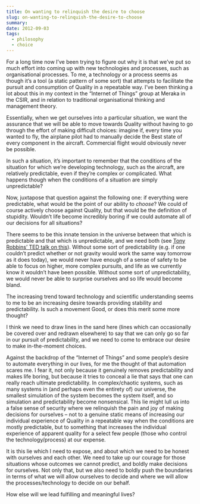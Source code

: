 ```yaml
---
title: On wanting to relinquish the desire to choose
slug: on-wanting-to-relinquish-the-desire-to-choose
summary: 
date: 2012-09-03
tags:
  - philosophy
  - choice
---
```

For a long time now I’ve been trying to figure out why it is that we’ve put so
much effort into coming up with new technologies and processes, such as
organisational processes. To me, a technology or a process seems as though
it’s a tool (a static pattern of some sort) that attempts to facilitate the
pursuit and consumption of Quality in a repeatable way. I’ve been thinking a
lot about this in my context in the “Internet of Things” group at Meraka in
the CSIR, and in relation to traditional organisational thinking and
management theory.

Essentially, when we get ourselves into a particular situation, we want the
assurance that we will be able to move towards Quality without having to go
through the effort of making difficult choices: imagine if, every time you
wanted to fly, the airplane pilot had to manually decide the Best state of
every component in the aircraft. Commercial flight would obviously never be
possible.

In such a situation, it’s important to remember that the conditions of the
situation for which we’re developing technology, such as the aircraft, are
relatively predictable, even if they’re complex or complicated. What happens
though when the conditions of a situation are simply unpredictable?

Now, juxtapose that question against the following one: if everything were
predictable, what would be the point of our ability to _choose_? We could of
course actively choose against Quality, but that would be the definition of
stupidity. Wouldn’t life become incredibly boring if we could automate all of
our decisions for all situations?

There seems to be this innate tension in the universe between that which is
predictable and that which is unpredictable, and we need both (see [Tony
Robbins’ TED talk on
this](http://www.ted.com/talks/tony_robbins_asks_why_we_do_what_we_do.html)).
Without some sort of predictability (e.g. if one couldn’t predict whether or
not gravity would work the same way tomorrow as it does today), we would never
have enough of a sense of safety to be able to focus on higher, more complex
pursuits, and life as we currently know it wouldn’t have been possible.
Without some sort of unpredictability, we would never be able to surprise
ourselves and so life would become bland.

The increasing trend toward technology and scientific understanding seems to
me to be an increasing desire towards providing stability and predictability.
Is such a movement Good, or does this merit some more thought?

I think we need to draw lines in the sand here (lines which can occasionally
be covered over and redrawn elsewhere) to say that we can only go so far in
our pursuit of predictability, and we need to come to embrace our desire to
make in-the-moment choices.

Against the backdrop of the “Internet of Things” and some people’s desire to
automate everything in our lives, for me the thought of that automation scares
me. I fear it, not only because it genuinely removes predictability and makes
life boring, but because it tries to conceal a lie that says that one can
really reach ultimate predictability. In complex/chaotic systems, such as many
systems in (and perhaps even the entirety of) our universe, the smallest
simulation of the system becomes the system itself, and so simulation and
predictability become nonsensical. This lie might lull us into a false sense
of security where we relinquish the pain and joy of making decisions for
ourselves – not to a genuine static means of increasing our individual
experience of Quality in a repeatable way when the conditions are mostly
predictable, but to something that increases the individual experience of
apparent quality for a select few people (those who control the
technology/process) at our expense.

It is this lie which I need to expose, and about which we need to be honest
with ourselves and each other. We need to take up our courage for those
situations whose outcomes we cannot predict, and boldly make decisions for
ourselves. Not only that, but we also need to boldly push the boundaries in
terms of what we will allow ourselves to decide and where we will allow the
processes/technology to decide on our behalf.

How else will we lead fulfilling and meaningful lives?

